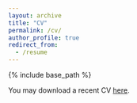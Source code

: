 ```yaml
---
layout: archive
title: "CV"
permalink: /cv/
author_profile: true
redirect_from:
  - /resume
---
```


{% include base_path %}

You may download a recent CV [here](https://www.dropbox.com/s/zpiibkkb1i29x7x/CV_MASAKI.pdf?dl=0).   
